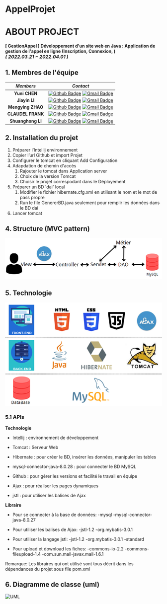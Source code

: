
# AppelProjet

# ABOUT PROJECT
#### [ GestionAppel ] Développement d'un site web en Java : Application de gestion de l'appel en ligne (Inscription, Connexion, ) <br><span style="font-size:15px">*( 2022.03.21 ~ 2022.04.01 )*</span>

## 1. Membres de l'équipe

|*Members*|*Contact*|
|:---:|---|
|**Yuni CHEN**|[![Github Badge](https://img.shields.io/badge/-Github-000?style=flat-square&logo=Github&logoColor=white)](https://github.com/YuniiCh) [![Gmail Badge](https://img.shields.io/badge/-yunic4639@gmail.com-c14438?style=flat-square&logo=Gmail&logoColor=white&link=mailto:yunic4639@gmail.com)](mailto:yunic4639@gmail.com)|
|**Jiayin LI**|[![Github Badge](https://img.shields.io/badge/-Github-000?style=flat-square&logo=Github&logoColor=white)](http://github.com/ljy9988) [![Gmail Badge](https://img.shields.io/badge/-jiayin.li9988@gmail.com-c14438?style=flat-square&logo=Gmail&logoColor=white&link=mailto:jiayin.li9988@gmail.com)](mailto:jiayin.li9988@gmail.com)|
|**Mengying ZHAO**|[![Github Badge](https://img.shields.io/badge/-Github-000?style=flat-square&logo=Github&logoColor=white)](https://github.com/PikaMeoow) [![Gmail Badge](https://img.shields.io/badge/-zhaomengying.fr@gmail.com-c14438?style=flat-square&logo=Gmail&logoColor=white&link=mailto:zhaomengying.fr@gmail.com)](mailto:zhaomengying.fr@gmail.com)|
|**CLAUDEL FRANK**|[![Github Badge](https://img.shields.io/badge/-Github-000?style=flat-square&logo=Github&logoColor=white)](https://github.com/shevalpha) [![Gmail Badge](https://img.shields.io/badge/-fonkwa_claudel@yahoo.fr-c14438?style=flat-square&logo=Gmail&logoColor=white&link=mailto:fonkwa_claudel@yahoo.fr)](mailto:fonkwa_claudel@yahoo.fr)|
|**Shuanghong LI**|[![Github Badge](https://img.shields.io/badge/-Github-000?style=flat-square&logo=Github&logoColor=white)](https://github.com/Li-Shuanghong) [![Gmail Badge](https://img.shields.io/badge/-lishuanghong3849@gmail.com-c14438?style=flat-square&logo=Gmail&logoColor=white&link=mailto:lishuanghong3849@gmail.com)](mailto:lishuanghong3849@gmail.com)|
## 2. Installation du projet
1. Préparer l’Intellij environnement
2. Copier l’url Github et import Projet
3. Configurer le tomcat en cliquant Add Configuration
4. Adapdation de chemin d'accès
    1. Rajouter le tomcat dans Application server
    3. Choix de la version Tomcat
    4. Choisir le projet correspodant dans le Déployement
5. Préparer un BD 'dai' local
    1. Modifier le fichier hibernate.cfg.xml en utilisant le nom et le mot de pass propre
    2. Run le file GenererBD.java seulement pour remplir les données dans le BD dai
7. Lancer tomcat

## 4. Structure (MVC pattern)
![MVC](captures/structureMVC.png)

## 5. Technologie
![TECH](captures/technologies.png)
### 5.1 APIs

**Technologie**

- Intellij : environnement de développement

- Tomcat : Serveur Web

- Hibernate : pour créer le BD, insérer les données, manipuler les tables

- mysql-connector-java-8.0.28 : pour connecter le BD MySQL

- Github : pour gérer les versions et facilité le travail en équipe

- Ajax : pour réaliser les pages dynamiques

- jstl : pour utiliser les balises de Ajax

**Libraire**

- Pour se connecter à la base de données:
  -mysql
  -mysql-connector-java-8.0.27

- Pour utiliser les balises de Ajax:
  -jstl-1.2
  -org.mybatis-3.0.1

- Pour utiliser la langage jstl:
  -jstl-1.2
  -org.mybatis-3.0.1
  -standard

- Pour upload et download les fiches:
  -commons-io-2.2
  -commons-fileupload-1.4
  -com.sun.mail-javax.mail-1.6.1

Remarque: Les libraires qui ont utilisé sont tous décrit dans les dépendances du projet sous file pom.xml

## 6. Diagramme de classe (uml)
![UML](captures/UML.png)
